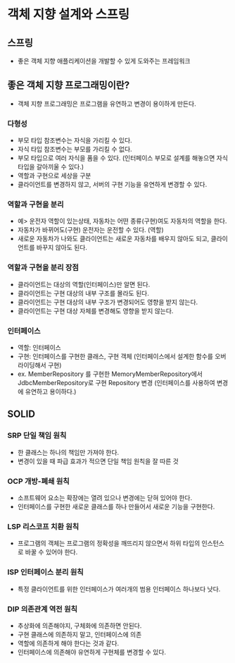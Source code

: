 # 객체 지향 설계와 스프링
## 스프링
- 좋은 객체 지향 애플리케이션을 개발할 수 있게 도와주는 프레임워크

## 좋은 객체 지향 프로그래밍이란?
- 객체 지향 프로그래밍은 프로그램을 유연하고 변경이 용이하게 만든다.
### 다형성
- 부모 타입 참조변수는 자식을 가리킬 수 있다.
- 자식 타입 참조변수는 부모를 가리킬 수 없다.
- 부모 타입으로 여러 자식을 품을 수 있다. (인터페이스 부모로 설계를 해놓으면 자식 타입을 갈아끼울 수 있다.)
- 역할과 구현으로 세상을 구분
- 클라이언트를 변경하지 않고, 서버의 구현 기능을 유연하게 변경할 수 있다.

### 역할과 구현을 분리
- 예> 운전자 역할이 있는상태, 자동차는 어떤 종류(구현)여도 자동차의 역할을 한다.
- 자동차가 바뀌어도(구현) 운전자는 운전할 수 있다. (역할)
- 새로운 자동차가 나와도 클라이언트는 새로운 자동차를 배우지 않아도 되고, 클라이언트를 바꾸지 않아도 된다.

### 역할과 구현을 분리 장점
- 클라이언트는 대상의 역할(인터페이스)만 알면 된다.
- 클라이언트는 구현 대상의 내부 구조를 몰라도 된다.
- 클라이언트는 구현 대상의 내부 구조가 변경되어도 영향을 받지 않는다.
- 클라이언트는 구현 대상 자체를 변경해도 영향을 받지 않는다.

### 인터페이스
- 역할: 인터페이스
- 구현: 인터페이스를 구현한 클래스, 구현 객체 (인터페이스에서 설계한 함수를 오버라이딩해서 구현)
- ex. MemberRepository 를 구현한 MemoryMemberRepository에서 JdbcMemberRepository로 구현 Repository 변경 (인터페이스를 사용하여 변경에 유연하고 용이하다.)

## SOLID
### SRP 단일 책임 원칙
- 한 클래스는 하나의 책임만 가져야 한다.
- 변경이 있을 때 파급 효과가 적으면 단일 책임 원칙을 잘 따른 것

### OCP 개방-폐쇄 원칙
- 소프트웨어 요소는 확장에는 열려 있으나 변경에는 닫혀 있어야 한다.
- 인터페이스를 구현한 새로운 클래스를 하나 만들어서 새로운 기능을 구현한다.

### LSP 리스코프 치환 원칙
- 프로그램의 객체는 프로그램의 정확성을 깨뜨리지 않으면서 하위 타입의 인스턴스로 바꿀 수 있어야 한다.

### ISP 인터페이스 분리 원칙
- 특정 클라이언트를 위한 인터페이스가 여러개의 범용 인터페이스 하나보다 낫다.

### DIP 의존관계 역전 원칙
- 추상화에 의존해야지, 구체화에 의존하면 안된다.
- 구현 클래스에 의존하지 말고, 인터페이스에 의존
- 역할에 의존하게 해야 한다는 것과 같다.
- 인터페이스에 의존해야 유연하게 구현체를 변경할 수 있다.